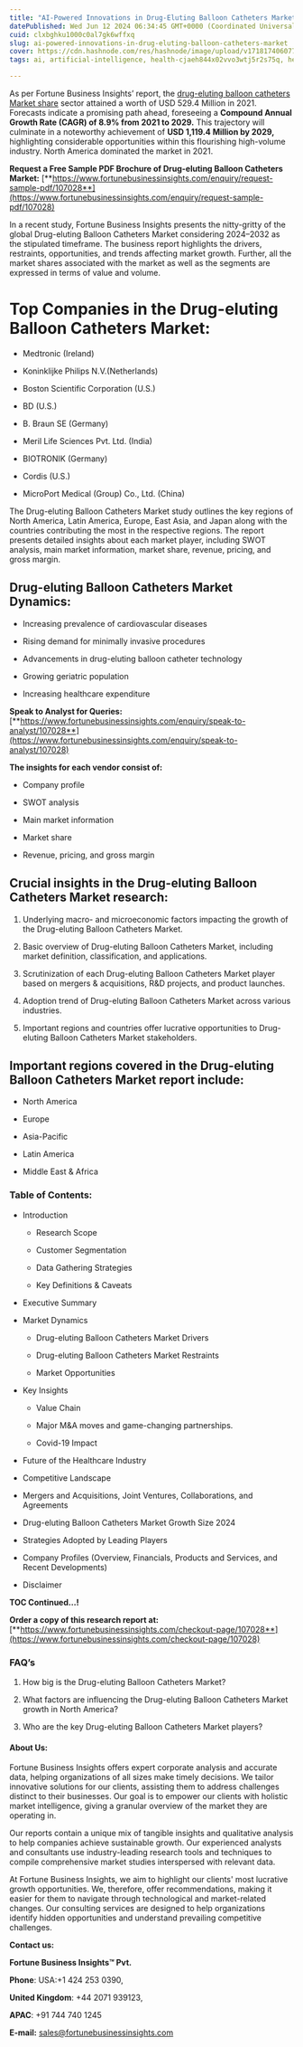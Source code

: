 ```yaml
---
title: "AI-Powered Innovations in Drug-Eluting Balloon Catheters Market"
datePublished: Wed Jun 12 2024 06:34:45 GMT+0000 (Coordinated Universal Time)
cuid: clxbghku1000c0al7gk6wffxq
slug: ai-powered-innovations-in-drug-eluting-balloon-catheters-market
cover: https://cdn.hashnode.com/res/hashnode/image/upload/v1718174060770/2e85d397-9692-4306-9e6e-b7c11212bbe6.png
tags: ai, artificial-intelligence, health-cjaeh844x02vvo3wtj5r2s75q, healthcare, drug-eluting-balloon-catheters-market

---
```


As per Fortune Business Insights’ report, the [drug-eluting balloon catheters Market share](https://www.fortunebusinessinsights.com/drug-eluting-balloon-catheters-market-107028) sector attained a worth of USD 529.4 Million in 2021. Forecasts indicate a promising path ahead, foreseeing a **Compound Annual Growth Rate (CAGR) of 8.9% from 2021 to 2029.** This trajectory will culminate in a noteworthy achievement of **USD 1,119.4 Million by 2029,** highlighting considerable opportunities within this flourishing high-volume industry. North America dominated the market in 2021.

**Request a Free Sample PDF Brochure of Drug-eluting Balloon Catheters Market:** [**https://www.fortunebusinessinsights.com/enquiry/request-sample-pdf/107028**](https://www.fortunebusinessinsights.com/enquiry/request-sample-pdf/107028)

In a recent study, Fortune Business Insights presents the nitty-gritty of the global Drug-eluting Balloon Catheters Market considering 2024–2032 as the stipulated timeframe. The business report highlights the drivers, restraints, opportunities, and trends affecting market growth. Further, all the market shares associated with the market as well as the segments are expressed in terms of value and volume.

# **Top Companies in the Drug-eluting Balloon Catheters Market:**

* Medtronic (Ireland)
    
* Koninklijke Philips N.V.(Netherlands)
    
* Boston Scientific Corporation (U.S.)
    
* BD (U.S.)
    
* B. Braun SE (Germany)
    
* Meril Life Sciences Pvt. Ltd. (India)
    
* BIOTRONIK (Germany)
    
* Cordis (U.S.)
    
* MicroPort Medical (Group) Co., Ltd. (China)
    

The Drug-eluting Balloon Catheters Market study outlines the key regions of North America, Latin America, Europe, East Asia, and Japan along with the countries contributing the most in the respective regions. The report presents detailed insights about each market player, including SWOT analysis, main market information, market share, revenue, pricing, and gross margin.

## Drug-eluting Balloon Catheters Market **Dynamics**:

* Increasing prevalence of cardiovascular diseases
    
* Rising demand for minimally invasive procedures
    
* Advancements in drug-eluting balloon catheter technology
    
* Growing geriatric population
    
* Increasing healthcare expenditure
    

**Speak to Analyst for Queries:** [**https://www.fortunebusinessinsights.com/enquiry/speak-to-analyst/107028**](https://www.fortunebusinessinsights.com/enquiry/speak-to-analyst/107028)

**The insights for each vendor consist of:**

* Company profile
    
* SWOT analysis
    
* Main market information
    
* Market share
    
* Revenue, pricing, and gross margin
    

## **Crucial insights in the Drug-eluting Balloon Catheters Market research:**

1. Underlying macro- and microeconomic factors impacting the growth of the Drug-eluting Balloon Catheters Market.
    
2. Basic overview of Drug-eluting Balloon Catheters Market, including market definition, classification, and applications.
    
3. Scrutinization of each Drug-eluting Balloon Catheters Market player based on mergers & acquisitions, R&D projects, and product launches.
    
4. Adoption trend of Drug-eluting Balloon Catheters Market across various industries.
    
5. Important regions and countries offer lucrative opportunities to Drug-eluting Balloon Catheters Market stakeholders.
    

## **Important regions covered in the Drug-eluting Balloon Catheters Market report include:**

* North America
    
* Europe
    
* Asia-Pacific
    
* Latin America
    
* Middle East & Africa
    

### **Table of Contents:**

* Introduction
    
    * Research Scope
        
    * Customer Segmentation
        
    * Data Gathering Strategies
        
    * Key Definitions & Caveats
        
* Executive Summary
    
* Market Dynamics
    
    * Drug-eluting Balloon Catheters Market Drivers
        
    * Drug-eluting Balloon Catheters Market Restraints
        
    * Market Opportunities
        
* Key Insights
    
    * Value Chain
        
    * Major M&A moves and game-changing partnerships.
        
    * Covid-19 Impact
        
* Future of the Healthcare Industry
    
* Competitive Landscape
    
* Mergers and Acquisitions, Joint Ventures, Collaborations, and Agreements
    
* Drug-eluting Balloon Catheters Market Growth Size 2024
    
* Strategies Adopted by Leading Players
    
* Company Profiles (Overview, Financials, Products and Services, and Recent Developments)
    
* Disclaimer
    

**TOC Continued…!**

**Order a copy of this research report at:** [**https://www.fortunebusinessinsights.com/checkout-page/107028**](https://www.fortunebusinessinsights.com/checkout-page/107028)

### **FAQ’s**

1. How big is the Drug-eluting Balloon Catheters Market?
    
2. What factors are influencing the Drug-eluting Balloon Catheters Market growth in North America?
    
3. Who are the key Drug-eluting Balloon Catheters Market players?
    

#### **About Us:**

Fortune Business Insights offers expert corporate analysis and accurate data, helping organizations of all sizes make timely decisions. We tailor innovative solutions for our clients, assisting them to address challenges distinct to their businesses. Our goal is to empower our clients with holistic market intelligence, giving a granular overview of the market they are operating in.

Our reports contain a unique mix of tangible insights and qualitative analysis to help companies achieve sustainable growth. Our experienced analysts and consultants use industry-leading research tools and techniques to compile comprehensive market studies interspersed with relevant data.

At Fortune Business Insights, we aim to highlight our clients' most lucrative growth opportunities. We, therefore, offer recommendations, making it easier for them to navigate through technological and market-related changes. Our consulting services are designed to help organizations identify hidden opportunities and understand prevailing competitive challenges.

**Contact us:**

**Fortune Business Insights™ Pvt.**

**Phone**: USA:+1 424 253 0390,

**United Kingdom**: +44 2071 939123,

**APAC**: +91 744 740 1245

**E-mail:** [sales@fortunebusinessinsights.com](mailto:sales@fortunebusinessinsights.com)